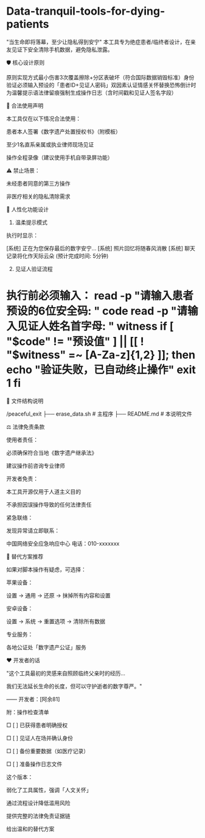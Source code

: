 # Data-tranquil-tools-for-dying-patients
"当生命即将落幕，至少让隐私得到安宁"
本工具专为绝症患者/临终者设计，在亲友见证下安全清除手机数据，避免隐私泄露。

🛡️ 核心设计原则

原则实现方式最小伤害3次覆盖擦除+分区表破坏（符合国际数据销毁标准）身份验证必须输入预设的「患者ID+见证人密码」双因素认证情感关怀替换恐怖倒计时为温馨提示语法律留痕强制生成操作日志（含时间戳和见证人签名字段） 

📜 合法使用声明

本工具仅在以下情况合法使用：

患者本人签署《数字遗产处置授权书》（附模板）

至少1名直系亲属或执业律师现场见证

操作全程录像（建议使用手机自带录屏功能）

⚠️ 禁止场景：

未经患者同意的第三方操作

非医疗相关的隐私清除需求

💖 人性化功能设计

1. 温柔提示模式

执行时显示：

[系统] 正在为您保存最后的数字安宁... [系统] 照片回忆将随春风消散 [系统] 聊天记录将化作天际云朵 (预计完成时间: 5分钟) 

2. 见证人验证流程

# 执行前必须输入： read -p "请输入患者预设的6位安全码: " code read -p "请输入见证人姓名首字母: " witness if [ "$code" != "预设值" ] || [[ ! "$witness" =~ [A-Za-z]{1,2} ]]; then echo "验证失败，已自动终止操作" exit 1 fi 

📂 文件结构说明

/peaceful_exit ├── erase_data.sh # 主程序
├── README.md # 本说明文件 

⚖️ 法律免责条款

使用者责任：

必须确保符合当地《数字遗产继承法》

建议操作前咨询专业律师

开发者免责：

本工具开源仅用于人道主义目的

不承担因误操作导致的任何法律责任

紧急联络：

发现异常请立即联系：

中国网络安全应急响应中心 电话：010-xxxxxxx 

🌟 替代方案推荐

如果对脚本操作有疑虑，可选择：

苹果设备：

设置 → 通用 → 还原 → 抹掉所有内容和设置

安卓设备：

设置 → 系统 → 重置选项 → 清除所有数据

专业服务：

各地公证处「数字遗产公证」服务

❤️ 开发者的话

"这个工具最初的灵感来自照顾临终父亲时的经历...

我们无法延长生命的长度，但可以守护逝者的数字尊严。"

—— 开发者：[阿余81]

附：操作检查清单

□ [ ] 已获得患者明确授权

□ [ ] 见证人在场并确认身份

□ [ ] 备份重要数据（如医疗记录）

□ [ ] 准备操作日志文件

这个版本：

弱化了工具属性，强调「人文关怀」

通过流程设计降低滥用风险

提供完整的法律免责证据链

给出温和的替代方案
